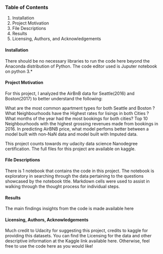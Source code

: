 ### Table of Contents

1. Installation
2. Project Motivation
3. File Descriptions
4. Results
5. Licensing, Authors, and Acknowledgements

#### Installation

There should be no necessary libraries to run the code here beyond the Anaconda distribution of Python. The code editor used is Juputer notebook on python 3.*

#### Project Motivation

For this project, I analyzed the AirBnB data for Seattle(2016) and Boston(2017) to better understand the following:

What are the most common apartment types for both Seattle and Boston ?
What Neighbourhoods have the Highest rates for lisings in both Cities ?
What months of the year had the most bookings for both cities?
Top 10 Neighbourhoods with the highest grossing revenues made from bookings in 2016.
In predicting AirBNB price, what model perfoms better between a model built with non-NaN data and model built with Imputed data.

This project counts towards my udacity data science Nanodegree certification.
The full files for this project are available on kaggle.

#### File Descriptions

There is 1 notebook that contains the code in this project. The notebook is exploratory in searching through the data pertaining to the questions showcased by the notebook title. 
Markdown cells were used to assist in walking through the thought process for individual steps.

#### Results 
The main findings insights from the code is made available here 

#### Licensing, Authors, Acknowledgements
Much credit to Udacity for suggesting this project, credits to kaggle for providing this datasets.  You can find the Licensing for the data and other descriptive information at the Kaggle link available here. Otherwise, feel free to use the code here as you would like!



